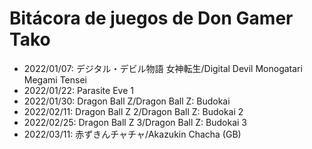 # Bitácora de juegos de Don Gamer Tako
- 2022/01/07: デジタル・デビル物語 女神転生/Digital Devil Monogatari Megami Tensei
- 2022/01/22: Parasite Eve 1
- 2022/01/30: Dragon Ball Z/Dragon Ball Z: Budokai
- 2022/02/11: Dragon Ball Z 2/Dragon Ball Z: Budokai 2
- 2022/02/25: Dragon Ball Z 3/Dragon Ball Z: Budokai 3
- 2022/03/11: 赤ずきんチャチャ/Akazukin Chacha (GB)
